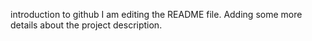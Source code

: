 introduction to github
I am editing the README file. Adding some more details about the project description.
